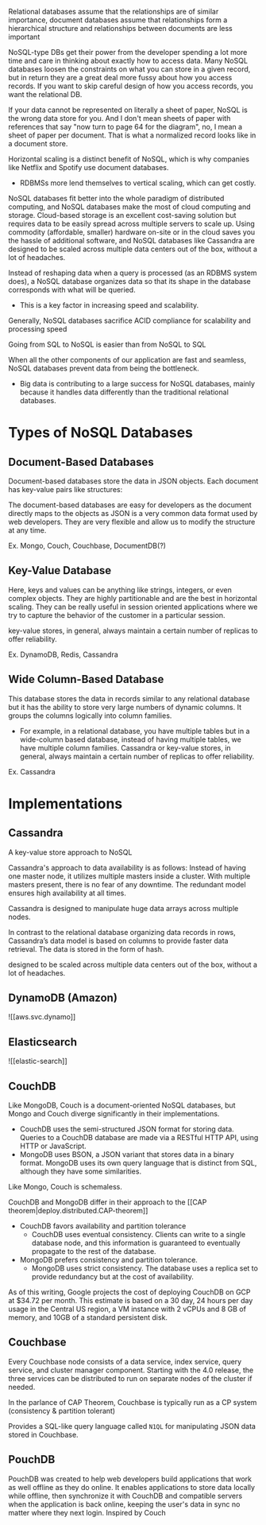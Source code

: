 
Relational databases assume that the relationships are of similar importance, document databases assume that relationships form a hierarchical structure and relationships between documents are less important

NoSQL-type DBs get their power from the developer spending a lot more time and care in thinking about exactly how to access data. Many NoSQL databases loosen the constraints on what you can store in a given record, but in return they are a great deal more fussy about how you access records. If you want to skip careful design of how you access records, you want the relational DB.

If your data cannot be represented on literally a sheet of paper, NoSQL is the wrong data store for you. And I don't mean sheets of paper with references that say "now turn to page 64 for the diagram", no, I mean a sheet of paper per document. That is what a normalized record looks like in a document store.

Horizontal scaling is a distinct benefit of NoSQL, which is why companies like Netflix and Spotify use document databases.
- RDBMSs more lend themselves to vertical scaling, which can get costly.

NoSQL databases fit better into the whole paradigm of distributed computing, and NoSQL databases make the most of cloud computing and storage. Cloud-based storage is an excellent cost-saving solution but requires data to be easily spread across multiple servers to scale up. Using commodity (affordable, smaller) hardware on-site or in the cloud saves you the hassle of additional software, and NoSQL databases like Cassandra are designed to be scaled across multiple data centers out of the box, without a lot of headaches.

Instead of reshaping data when a query is processed (as an RDBMS system does), a NoSQL database organizes data so that its shape in the database corresponds with what will be queried. 
- This is a key factor in increasing speed and scalability.

Generally, NoSQL databases sacrifice ACID compliance for scalability and processing speed

Going from SQL to NoSQL is easier than from NoSQL to SQL

When all the other components of our application are fast and seamless, NoSQL databases prevent data from being the bottleneck.
- Big data is contributing to a large success for NoSQL databases, mainly because it handles data differently than the traditional relational databases.

# Types of NoSQL Databases
## Document-Based Databases
Document-based databases store the data in JSON objects. Each document has key-value pairs like structures:

The document-based databases are easy for developers as the document directly maps to the objects as JSON is a very common data format used by web developers. They are very flexible and allow us to modify the structure at any time.

Ex. Mongo, Couch, Couchbase, DocumentDB(?)

## Key-Value Database
Here, keys and values can be anything like strings, integers, or even complex objects. They are highly partitionable and are the best in horizontal scaling. They can be really useful in session oriented applications where we try to capture the behavior of the customer in a particular session.

key-value stores, in general, always maintain a certain number of replicas to offer reliability.

Ex. DynamoDB, Redis, Cassandra

## Wide Column-Based Database
This database stores the data in records similar to any relational database but it has the ability to store very large numbers of dynamic columns. It groups the columns logically into column families.
- For example, in a relational database, you have multiple tables but in a wide-column based database, instead of having multiple tables, we have multiple column families.
Cassandra or key-value stores, in general, always maintain a certain number of replicas to offer reliability.

Ex. Cassandra

# Implementations

## Cassandra
A key-value store approach to NoSQL

Cassandra's approach to data availability is as follows: Instead of having one master node, it utilizes multiple masters inside a cluster. With multiple masters present, there is no fear of any downtime. The redundant model ensures high availability at all times.

Cassandra is designed to manipulate huge data arrays across multiple nodes. 

In contrast to the relational database organizing data records in rows, Cassandra’s data model is based on columns to provide faster data retrieval. The data is stored in the form of hash.

designed to be scaled across multiple data centers out of the box, without a lot of headaches.

## DynamoDB (Amazon)
![[aws.svc.dynamo]]

## Elasticsearch
![[elastic-search]]

## CouchDB
Like MongoDB, Couch is a document-oriented NoSQL databases, but Mongo and Couch diverge significantly in their implementations. 
- CouchDB uses the semi-structured JSON format for storing data. Queries to a CouchDB database are made via a RESTful HTTP API, using HTTP or JavaScript. 
- MongoDB uses BSON, a JSON variant that stores data in a binary format. MongoDB uses its own query language that is distinct from SQL, although they have some similarities. 

Like Mongo, Couch is schemaless.

CouchDB and MongoDB differ in their approach to the [[CAP theorem|deploy.distributed.CAP-theorem]] 
- CouchDB favors availability and partition tolerance
    - CouchDB uses eventual consistency. Clients can write to a single database node, and this information is guaranteed to eventually propagate to the rest of the database. 
- MongoDB prefers consistency and partition tolerance.
    - MongoDB uses strict consistency. The database uses a replica set to provide redundancy but at the cost of availability. 

As of this writing, Google projects the cost of deploying CouchDB on GCP at $34.72 per month. This estimate is based on a 30 day, 24 hours per day usage in the Central US region, a VM instance with 2 vCPUs and 8 GB of memory, and 10GB of a standard persistent disk.

## Couchbase
Every Couchbase node consists of a data service, index service, query service, and cluster manager component. Starting with the 4.0 release, the three services can be distributed to run on separate nodes of the cluster if needed.

In the parlance of CAP Theorem, Couchbase is typically run as a CP system (consistency & partition tolerant)

Provides a SQL-like query language called `N1QL` for manipulating JSON data stored in Couchbase.

## PouchDB
PouchDB was created to help web developers build applications that work as well offline as they do online.
It enables applications to store data locally while offline, then synchronize it with CouchDB and compatible servers when the application is back online, keeping the user's data in sync no matter where they next login.
Inspired by Couch
